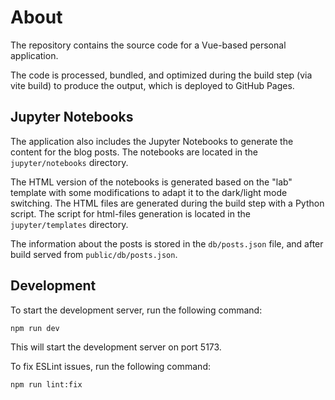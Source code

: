 # About

The repository contains the source code for a Vue-based personal application.

The code is processed, bundled, and optimized during the build step (via vite build) to produce the output, which is deployed to GitHub Pages.

## Jupyter Notebooks

The application also includes the Jupyter Notebooks to generate the content for the blog posts. The notebooks are located in the `jupyter/notebooks` directory. 

The HTML version of the notebooks is generated based on the "lab" template with some modifications to adapt it to the dark/light mode switching. The HTML files are generated during the build step with a Python script. The script for html-files generation is located in the `jupyter/templates` directory.

The information about the posts is stored in the `db/posts.json` file, and after build served from `public/db/posts.json`.

## Development
To start the development server, run the following command:

```bash
npm run dev
```

This will start the development server on port 5173.

To fix ESLint issues, run the following command:
```bash
npm run lint:fix
```